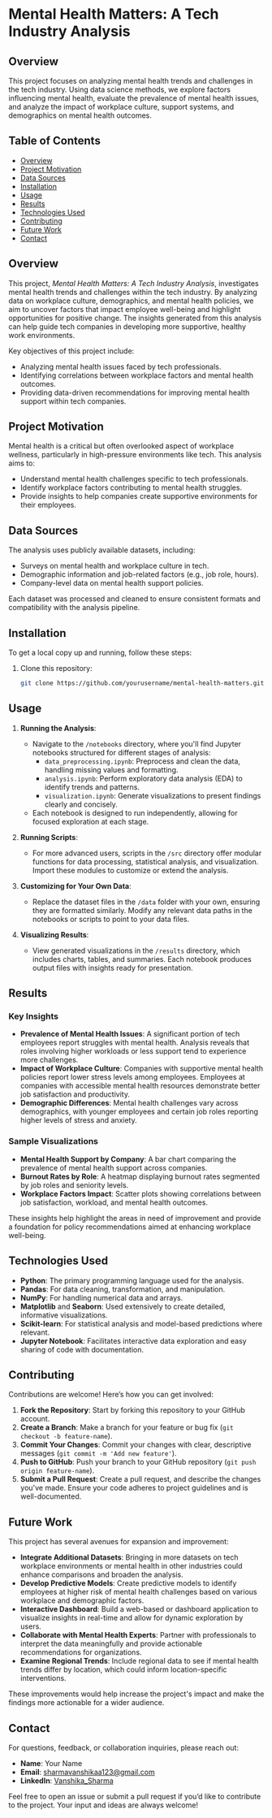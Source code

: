 # Mental Health Matters: A Tech Industry Analysis

## Overview

This project focuses on analyzing mental health trends and challenges in the tech industry. Using data science methods, we explore factors influencing mental health, evaluate the prevalence of mental health issues, and analyze the impact of workplace culture, support systems, and demographics on mental health outcomes.

## Table of Contents

- [Overview](#overview)
- [Project Motivation](#project-motivation)
- [Data Sources](#data-sources)
- [Installation](#installation)
- [Usage](#usage)
- [Results](#results)
- [Technologies Used](#technologies-used)
- [Contributing](#contributing)
- [Future Work](#future-work)
- [Contact](#contact)



## Overview

This project, *Mental Health Matters: A Tech Industry Analysis*, investigates mental health trends and challenges within the tech industry. By analyzing data on workplace culture, demographics, and mental health policies, we aim to uncover factors that impact employee well-being and highlight opportunities for positive change. The insights generated from this analysis can help guide tech companies in developing more supportive, healthy work environments.

Key objectives of this project include:
- Analyzing mental health issues faced by tech professionals.
- Identifying correlations between workplace factors and mental health outcomes.
- Providing data-driven recommendations for improving mental health support within tech companies.

## Project Motivation

Mental health is a critical but often overlooked aspect of workplace wellness, particularly in high-pressure environments like tech. This analysis aims to:
- Understand mental health challenges specific to tech professionals.
- Identify workplace factors contributing to mental health struggles.
- Provide insights to help companies create supportive environments for their employees.

## Data Sources

The analysis uses publicly available datasets, including:
- Surveys on mental health and workplace culture in tech.
- Demographic information and job-related factors (e.g., job role, hours).
- Company-level data on mental health support policies.

Each dataset was processed and cleaned to ensure consistent formats and compatibility with the analysis pipeline.



## Installation

To get a local copy up and running, follow these steps:

1. Clone this repository:
   ```bash
   git clone https://github.com/yourusername/mental-health-matters.git
## Usage

1. **Running the Analysis**:
   - Navigate to the `/notebooks` directory, where you'll find Jupyter notebooks structured for different stages of analysis:
     - `data_preprocessing.ipynb`: Preprocess and clean the data, handling missing values and formatting.
     - `analysis.ipynb`: Perform exploratory data analysis (EDA) to identify trends and patterns.
     - `visualization.ipynb`: Generate visualizations to present findings clearly and concisely.
   - Each notebook is designed to run independently, allowing for focused exploration at each stage.

2. **Running Scripts**:
   - For more advanced users, scripts in the `/src` directory offer modular functions for data processing, statistical analysis, and visualization. Import these modules to customize or extend the analysis.

3. **Customizing for Your Own Data**:
   - Replace the dataset files in the `/data` folder with your own, ensuring they are formatted similarly. Modify any relevant data paths in the notebooks or scripts to point to your data files.

4. **Visualizing Results**:
   - View generated visualizations in the `/results` directory, which includes charts, tables, and summaries. Each notebook produces output files with insights ready for presentation.

## Results

### Key Insights
- **Prevalence of Mental Health Issues**: A significant portion of tech employees report struggles with mental health. Analysis reveals that roles involving higher workloads or less support tend to experience more challenges.
- **Impact of Workplace Culture**: Companies with supportive mental health policies report lower stress levels among employees. Employees at companies with accessible mental health resources demonstrate better job satisfaction and productivity.
- **Demographic Differences**: Mental health challenges vary across demographics, with younger employees and certain job roles reporting higher levels of stress and anxiety.

### Sample Visualizations
- **Mental Health Support by Company**: A bar chart comparing the prevalence of mental health support across companies.
- **Burnout Rates by Role**: A heatmap displaying burnout rates segmented by job roles and seniority levels.
- **Workplace Factors Impact**: Scatter plots showing correlations between job satisfaction, workload, and mental health outcomes.

These insights help highlight the areas in need of improvement and provide a foundation for policy recommendations aimed at enhancing workplace well-being.

## Technologies Used

- **Python**: The primary programming language used for the analysis.
- **Pandas**: For data cleaning, transformation, and manipulation.
- **NumPy**: For handling numerical data and arrays.
- **Matplotlib** and **Seaborn**: Used extensively to create detailed, informative visualizations.
- **Scikit-learn**: For statistical analysis and model-based predictions where relevant.
- **Jupyter Notebook**: Facilitates interactive data exploration and easy sharing of code with documentation.

## Contributing

Contributions are welcome! Here’s how you can get involved:

1. **Fork the Repository**: Start by forking this repository to your GitHub account.
2. **Create a Branch**: Make a branch for your feature or bug fix (`git checkout -b feature-name`).
3. **Commit Your Changes**: Commit your changes with clear, descriptive messages (`git commit -m 'Add new feature'`).
4. **Push to GitHub**: Push your branch to your GitHub repository (`git push origin feature-name`).
5. **Submit a Pull Request**: Create a pull request, and describe the changes you've made. Ensure your code adheres to project guidelines and is well-documented.

## Future Work

This project has several avenues for expansion and improvement:

- **Integrate Additional Datasets**: Bringing in more datasets on tech workplace environments or mental health in other industries could enhance comparisons and broaden the analysis.
- **Develop Predictive Models**: Create predictive models to identify employees at higher risk of mental health challenges based on various workplace and demographic factors.
- **Interactive Dashboard**: Build a web-based or dashboard application to visualize insights in real-time and allow for dynamic exploration by users.
- **Collaborate with Mental Health Experts**: Partner with professionals to interpret the data meaningfully and provide actionable recommendations for organizations.
- **Examine Regional Trends**: Include regional data to see if mental health trends differ by location, which could inform location-specific interventions.

These improvements would help increase the project's impact and make the findings more actionable for a wider audience.

## Contact

For questions, feedback, or collaboration inquiries, please reach out:

- **Name**: Your Name
- **Email**: [sharmavanshikaa123@gmail.com](mailto:sharmavanshikaa123@gmail.com)
- **LinkedIn**: [Vanshika_Sharma](www.linkedin.com/in/vanshika-sharma-93a0b4322)


Feel free to open an issue or submit a pull request if you’d like to contribute to the project. Your input and ideas are always welcome!
